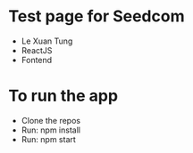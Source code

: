 # Test page for Seedcom
+ Le Xuan Tung
+ ReactJS
+ Fontend
# To run the app
+ Clone the repos
+ Run: npm install
+ Run: npm start